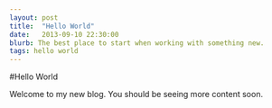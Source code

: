 ```yaml
---
layout: post
title:  "Hello World"
date:   2013-09-10 22:30:00
blurb: The best place to start when working with something new.
tags: hello world
---
```


#Hello World

Welcome to my new blog. You should be seeing more content soon.
